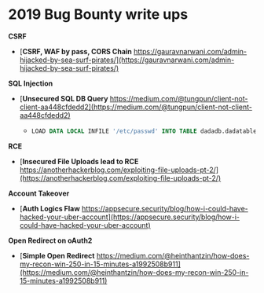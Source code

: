 # 2019 Bug Bounty write ups 


__CSRF__
 - [__CSRF, WAF by pass, CORS Chain__  https://gauravnarwani.com/admin-hijacked-by-sea-surf-pirates/](https://gauravnarwani.com/admin-hijacked-by-sea-surf-pirates/)

__SQL Injection__
 - [__Unsecured SQL DB Query__ https://medium.com/@tungpun/client-not-client-aa448cfdedd2](https://medium.com/@tungpun/client-not-client-aa448cfdedd2)
    - ```sql
      LOAD DATA LOCAL INFILE '/etc/passwd' INTO TABLE dadadb.dadatable FIELDS TERMINATED BY "\n"
      ```

__RCE__
 - [__Insecured File Uploads lead to RCE__ https://anotherhackerblog.com/exploiting-file-uploads-pt-2/](https://anotherhackerblog.com/exploiting-file-uploads-pt-2/)

__Account Takeover__
 - [__Auth Logics Flaw__ https://appsecure.security/blog/how-i-could-have-hacked-your-uber-account](https://appsecure.security/blog/how-i-could-have-hacked-your-uber-account)

__Open Redirect on oAuth2__
 - [__Simple Open Redirect__ https://medium.com/@heinthantzin/how-does-my-recon-win-250-in-15-minutes-a1992508b911](https://medium.com/@heinthantzin/how-does-my-recon-win-250-in-15-minutes-a1992508b911)
